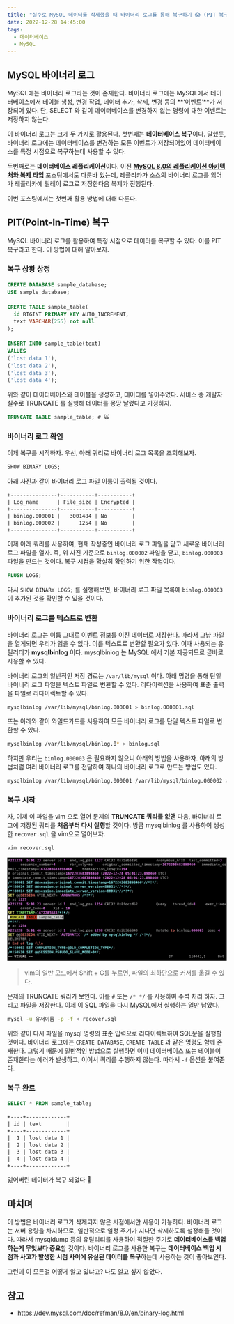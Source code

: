 ```yaml
---
title: "실수로 MySQL 데이터를 삭제했을 때 바이너리 로그를 통해 복구하기 😱 (PIT 복구)"
date: 2022-12-28 14:45:00
tags:
  - 데이터베이스
  - MySQL
---
```


## MySQL 바이너리 로그

MySQL에는 바이너리 로그라는 것이 존재한다. 바이너리 로그에는 MySQL에서 데이터베이스에서 테이블 생성, 변경 작업, 데이터 추가, 삭제, 변경 등의 **‘이벤트’**가 저장되어 있다. 단, SELECT 와 같이 데이터베이스를 변경하지 않는 명령에 대한 이벤트는 저장하지 않는다.

이 바이너리 로그는 크게 두 가지로 활용된다. 첫번째는 **데이터베이스 복구**이다. 말했듯, 바이너리 로그에는 데이터베이스를 변경하는 모든 이벤트가 저장되어있어 데이터베이스를 특정 시점으로 복구하는데 사용할 수 있다.

두번째로는 **데이터베이스 레플리케이션**이다. 이전 **[MySQL 8.0의 레플리케이션 아키텍처와 복제 타입](https://hudi.blog/mysql-8.0-replication-architecture-and-replication-type/)** 포스팅에서도 다룬바 있는데, 레플리카가 소스의 바이너리 로그를 읽어가 레플리카에 릴레이 로그로 저장한다음 복제가 진행된다.

이번 포스팅에서는 첫번째 활용 방법에 대해 다룬다.

## PIT(Point-In-Time) 복구

MySQL 바이너리 로그를 활용하여 특정 시점으로 데이터를 복구할 수 있다. 이를 PIT 복구라고 한다. 이 방법에 대해 알아보자.

### 복구 상황 상정

```sql
CREATE DATABASE sample_database;
USE sample_database;

CREATE TABLE sample_table(
  id BIGINT PRIMARY KEY AUTO_INCREMENT,
  text VARCHAR(255) not null
);

INSERT INTO sample_table(text)
VALUES
('lost data 1'),
('lost data 2'),
('lost data 3'),
('lost data 4');
```

위와 같이 데이터베이스와 테이블을 생성하고, 데이터를 넣어주었다. 서비스 중 개발자 실수로 TRUNCATE 를 실행해 데이터를 몽땅 날렸다고 가정하자.

```sql
TRUNCATE TABLE sample_table; # 🙀
```

### 바이너리 로그 확인

이제 복구를 시작하자. 우선, 아래 쿼리로 바이너리 로그 목록을 조회해보자.

```sql
SHOW BINARY LOGS;
```

아래 사진과 같이 바이너리 로그 파일 이름이 출력될 것이다.

```
+---------------+-----------+-----------+
| Log_name      | File_size | Encrypted |
+---------------+-----------+-----------+
| binlog.000001 |   3001484 | No        |
| binlog.000002 |      1254 | No        |
+---------------+-----------+-----------+
```

이제 아래 쿼리를 사용하여, 현재 작성중인 바이너리 로그 파일을 닫고 새로운 바이너리 로그 파일을 열자. 즉, 위 사진 기준으로 `binlog.000002` 파일을 닫고, `binlog.000003` 파일을 만드는 것이다. 복구 시점을 확실히 확인하기 위한 작업이다.

```sql
FLUSH LOGS;
```

다시 `SHOW BINARY LOGS;` 를 실행해보면, 바이너리 로그 파일 목록에 `binlog.000003` 이 추가된 것을 확인할 수 있을 것이다.

### 바이너리 로그를 텍스트로 변환

바이너리 로그는 이름 그대로 이벤트 정보를 이진 데이터로 저장한다. 따라서 그냥 파일을 열게되면 우리가 읽을 수 없다. 이를 텍스트로 변환할 필요가 있다. 이때 사용되는 유틸리티가 **mysqlbinlog** 이다. mysqlbinlog 는 MySQL 에서 기본 제공되므로 곧바로 사용할 수 있다.

바이너리 로그의 일반적인 저장 경로는 `/var/lib/mysql` 이다. 아래 명령을 통해 단일 바이너리 로그 파일을 텍스트 파일로 변환할 수 있다. 리다이렉션을 사용하여 표준 출력을 파일로 리다이렉트할 수 있다.

```bash
mysqlbinlog /var/lib/mysql/binlog.000001 > binlog.000001.sql
```

또는 아래와 같이 와일드카드를 사용하여 모든 바이너리 로그를 단일 텍스트 파일로 변환할 수 있다.

```bash
mysqlbinlog /var/lib/mysql/binlog.0* > binlog.sql
```

하지만 우리는 `binlog.000003` 은 필요하지 않으니 아래의 방법을 사용하자. 아래의 방법처럼 여러 바이너리 로그를 전달하여 하나의 바이너리 로그로 만드는 방법도 있다.

```bash
mysqlbinlog /var/lib/mysql/binlog.000001 /var/lib/mysql/binlog.000002 > recover.sql
```

### 복구 시작

자, 이제 이 파일을 vim 으로 열어 문제의 **TRUNCATE 쿼리를 없앤** 다음, 바이너리 로그에 저장된 쿼리를 **처음부터 다시 실행**할 것이다. 방금 mysqlbinlog 를 사용하여 생성한 `recover.sql` 을 vim으로 열어보자.

```bash
vim recover.sql
```

![](./1.png)

> vim의 일반 모드에서 Shift + G를 누르면, 파일의 최하단으로 커서를 옮길 수 있다.

문제의 TRUNCATE 쿼리가 보인다. 이를 `#` 또는 `/* */` 를 사용하여 주석 처리 하자. 그리고 파일을 저장한다. 이제 이 SQL 파일을 다시 MySQL에서 실행하는 일만 남았다.

```bash
mysql -u 유저이름 -p -f < recover.sql
```

위와 같이 다시 파일을 mysql 명령의 표준 입력으로 리다이렉트하여 SQL문을 실행할 것이다. 바이너리 로그에는 `CREATE DATABASE`, `CREATE TABLE` 과 같은 명령도 함께 존재한다. 그렇기 때문에 일반적인 방법으로 실행하면 이미 데이터베이스 또는 테이블이 존재한다는 에러가 발생하고, 이어서 쿼리를 수행하지 않는다. 따라서 `-f` 옵션을 붙여준다.

### 복구 완료

```sql
SELECT * FROM sample_table;
```

```
+----+-------------+
| id | text        |
+----+-------------+
|  1 | lost data 1 |
|  2 | lost data 2 |
|  3 | lost data 3 |
|  4 | lost data 4 |
+----+-------------+
```

잃어버린 데이터가 복구 되었다 🎉

## 마치며

이 방법은 바이너리 로그가 삭제되지 않은 시점에서만 사용이 가능하다. 바이너리 로그는 서버 용량을 차지하므로, 일반적으로 일정 주기가 지나면 삭제하도록 설정해둘 것이다. 따라서 mysqldump 등의 유틸리티를 사용하여 적절한 주기로 **데이터베이스를 백업하는게 무엇보다 중요**할 것이다. 바이너리 로그를 사용한 복구는 **데이터베이스 백업 시점과 사고가 발생한 시점 사이에 유실된 데이터를 복구**하는데 사용하는 것이 좋아보인다.

그런데 이 모든걸 어떻게 알고 있냐고? 나도 알고 싶지 않았다.

## 참고

- https://dev.mysql.com/doc/refman/8.0/en/binary-log.html

